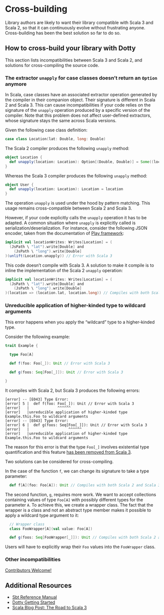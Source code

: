 # Cross-building

Library authors are likely to want their library compatible with Scala 3 and Scala 2, so that it can continuously evolve without frustrating anyone. Cross-building has been the best solution so far to do so.

## How to cross-build your library with Dotty

This section lists incompatibilities between Scala 3 and Scala 2, and solutions for cross-compiling the source code.

### The extractor `unapply` for case classes doesn’t return an `Option` anymore

In Scala, case classes have an associated extractor operation generated by the compiler in their companion object. Their signature is different in Scala 2 and Scala 3. This can cause incompatibilities if your code relies on the signature of the `unapply` operation produced by a specific version of the compiler. Note that this problem does not affect user-defined extractors, whose signature stays the same across Scala versions.

Given the following case class definition:

~~~ scala
case class Location(lat: Double, long: Double)
~~~

The Scala 2 compiler produces the following `unapply` method:

~~~ scala
object Location {
  def unapply(location: Location): Option[(Double, Double)] = Some((location.lat, location.long))
}
~~~

Whereas the Scala 3 compiler produces the following `unapply` method:

~~~ scala
object User {
  def unapply(location: Location): Location = location
}
~~~

The operation `unapply` is used under the hood by pattern matching. This usage remains cross-compatible between Scala 2 and Scala 3.

However, if your code explicitly calls the `unapply` operation it has to be adapted. A common situation where `unapply` is explicitly called is serialization/deserialization. For instance, consider the following JSON encoder, taken from the documentation of [Play framework](https://www.playframework.com/documentation/2.8.x/ScalaJsonCombinators#Writes):

~~~ scala
implicit val locationWrites: Writes[Location] = (
  (JsPath \ "lat").write[Double] and
    (JsPath \ "long").write[Double]
)(unlift(Location.unapply)) // Error with Scala 3
~~~

This code doesn’t compile with Scala 3. A solution to make it compile is to inline the implementation of the Scala 2 `unapply` operation:

~~~ scala
implicit val locationWrites: Writes[Location] = (
  (JsPath \ "lat").write[Double] and
    (JsPath \ "long").write[Double]
)(location => (location.lat, location.long)) // Compiles with both Scala 2 and Scala 3
~~~

### Unreducible application of higher-kinded type to wildcard arguments

This error happens when you apply the “wildcard” type to a higher-kinded type.

Consider the following example:

~~~ scala
trait Example {

  type Foo[A]

  def f(foo: Foo[_]): Unit // Error with Scala 3

  def g(foos: Seq[Foo[_]]): Unit // Error with Scala 3

}
~~~

It compiles with Scala 2, but Scala 3 produces the following errors:

~~~
[error] -- [E043] Type Error:
[error] 5 |  def f(foo: Foo[_]): Unit // Error with Scala 3
[error]   |             ^^^^^^
[error]   |unreducible application of higher-kinded type Example.this.Foo to wildcard arguments
[error] -- [E043] Type Error:
[error] 6 |  def g(foos: Seq[Foo[_]]): Unit // Error with Scala 3
[error]   |                  ^^^^^^
[error]   |unreducible application of higher-kinded type Example.this.Foo to wildcard arguments
~~~

The reason for this error is that the type `Foo[_]` involves existential type quantification and this feature [has been removed from Scala 3](https://dotty.epfl.ch/docs/reference/dropped-features/existential-types.html).

Two solutions can be considered for cross-compiling.

In the case of the function `f`, we can change its signature to take a type parameter:

~~~ scala
  def f[A](foo: Foo[A]): Unit // Compiles with both Scala 2 and Scala 3
~~~

The second function, `g`, requires more work. We want to accept collections containing
values of type `Foo[A]` with possibly different types for the parameter `A`. To achieve
this, we create a wrapper class. The fact that the wrapper is a class and not an abstract
type member makes it possible to apply a wildcard type argument to it:

~~~ scala
  // Wrapper class
  class FooWrapper[A](val value: Foo[A])

  def g(foos: Seq[FooWrapper[_]]): Unit // Compiles with both Scala 2 and Scala 3
~~~

Users will have to explicitly wrap their `Foo` values into the `FooWrapper` class.

### Other incompatibilities

[Contributors Welcome!](CONTRIBUTING.md)

## Additional Resources

- [Sbt Reference Manual](https://www.scala-sbt.org/1.x/docs/Cross-Build.html)
- [Dotty Getting Started](https://dotty.epfl.ch/docs/usage/getting-started.html)
- [Scala Blog Post: The Road to Scala 3](https://www.scala-lang.org/2019/12/18/road-to-scala-3.html#how-can-i-contribute)
